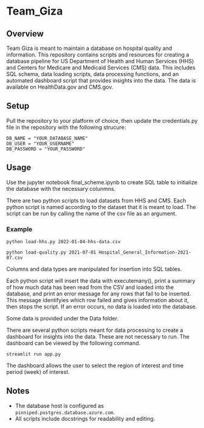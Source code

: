 # Team_Giza

## Overview
Team Giza is meant to maintain a database on hospital quality and information. This repository contains scripts and resources for creating a database pipeline for US Department of Health and Human Services (HHS) and Centers for Medicare and Medicaid Services (CMS) data. This includes SQL schema, data loading scripts, data processing functions, and an automated dashboard script that provides insights into the data. The data is available on HealthData.gov and CMS.gov.

## Setup
Pull the repository to your platform of choice, then update the credentials.py file in the repository with the following strucure:

```
DB_NAME = "YOUR_DATABASE_NAME"
DB_USER = "YOUR_USERNAME"
DB_PASSWORD = "YOUR_PASSWORD"
```

## Usage
Use the jupyter notebook final_scheme.ipynb to create SQL table to initialize the database with the necessary colunmns.

There are two python scripts to load datasets from HHS and CMS. Each python script is named according to the dataset that it is meant to load. The script can be run by calling the name of the csv file as an argument.

### Example
```
python load-hhs.py 2022-01-04-hhs-data.csv
```

```
python load-quality.py 2021-07-01 Hospital_General_Information-2021-07.csv
```

Columns and data types are manipulated for insertion into SQL tables. 

Each python script will insert the data with executemany(), print a summary of how much data has been read from the CSV and loaded into the database, and print an error message for any rows that fail to be inserted. This message identifyies which row failed and gives information about it, then stops the script. If an error occurs, no data is loaded into the database. 

Some data is provided under the Data folder.

There are several python scripts meant for data processing to create a dashboard for insights into the data. These are not necessary to run. The dashboard can be viewed by the following command.

```
streamlit run app.py
```
The dashboard allows the user to select the region of interest and time period (week) of interest. 

## Notes
- The database host is configured as `pinniped.postgres.database.azure.com`.
- All scripts include docstrings for readability and editing.
